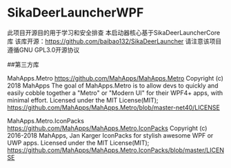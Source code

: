 # SikaDeerLauncherWPF
此项目开源目的用于学习和安全排查
本启动器核心基于SikaDeerLauncherCore库
该库开源：https://github.com/baibao132/SikaDeerLauncher
请注意该项目遵循GNU GPL3.0开源协议

##第三方库

MahApps.Metro
https://github.com/MahApps/MahApps.Metro
Copyright (c) 2018 MahApps
The goal of MahApps.Metro is to allow devs to quickly and easily cobble together a "Metro" or "Modern UI" for their WPF4+ apps, with minimal effort.
Licensed under the MIT License(MIT);
https://github.com/MahApps/MahApps.Metro/blob/master-net40/LICENSE

MahApps.Metro.IconPacks
https://github.com/MahApps/MahApps.Metro.IconPacks
Copyright (c) 2016-2018 MahApps, Jan Karger
IconPacks for stylish awesome WPF or UWP apps.
Licensed under the MIT License(MIT);
https://github.com/MahApps/MahApps.Metro.IconPacks/blob/master/LICENSE
